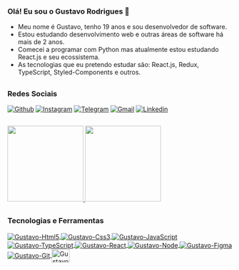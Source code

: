 ### Olá! Eu sou o Gustavo Rodrigues 👋
  
<ul>
  <li>Meu nome é Gustavo, tenho 19 anos e sou desenvolvedor de software.</li>
  <li>Estou estudando desenvolvimento web e outras áreas de software há mais de 2 anos.</li>
  <li>Comecei a programar com Python mas atualmente estou estudando React.js e seu ecossistema.</li>
  <li>As tecnologias que eu pretendo estudar são: React.js, Redux, TypeScript, Styled-Components e outros.</li>
</ul>

##
### Redes Sociais
[![Github](https://img.shields.io/badge/GitHub-100000?style=for-the-badge&logo=github&logoColor=white)](https://github.com/GustavoRodrigue-s)
[![Instagram](https://img.shields.io/badge/Instagram-E4405F?style=for-the-badge&logo=instagram&logoColor=white)](https://www.instagram.com/gustavo.rodrigue_s/)
[![Telegram](https://img.shields.io/badge/Telegram-2CA5E0?style=for-the-badge&logo=telegram&logoColor=white)](https://t.me/GustavoRodriguesF)
[![Gmail](https://img.shields.io/badge/Gmail-D14836?style=for-the-badge&logo=gmail&logoColor=white)](mailto:gustavo.fabiano.2010@hotmail.com)
[![Linkedin](https://img.shields.io/badge/LinkedIn-0077B5?style=for-the-badge&logo=linkedin&logoColor=white)](https://www.linkedin.com/in/gustavo-rodrigues-fabiano-768589208/)
  
##

<div>
  <a href="https://github.com/GustavoRodrigue-s/">
    <img height="170em" src="https://github-readme-stats.vercel.app/api/top-langs/?username=GustavoRodrigue-s&layout=compact&langs_count=16&theme=dracula&card_width=250">
    <img height="170em" src="https://github-readme-stats.vercel.app/api?username=GustavoRodrigue-s&show_icons=true&theme=dracula">
  </a>
</div>
 
##
### Tecnologias e Ferramentas
<div style="display: inline-block">
    <a href="https://github.com/GustavoRodrigue-s/">
      <img align="center" alt="Gustavo-Html5" src="https://img.shields.io/badge/HTML5-E34F26?style=for-the-badge&logo=html5&logoColor=white" />
      <img align="center" alt="Gustavo-Css3" src="https://img.shields.io/badge/CSS3-1572B6?style=for-the-badge&logo=css3&logoColor=white" />
      <img align="center" alt="Gustavo-JavaScript" src="https://img.shields.io/badge/JavaScript-F7DF1E?style=for-the-badge&logo=javascript&logoColor=black" />
      <img align="center" alt="Gustavo-TypeScript" src="https://img.shields.io/badge/TypeScript-007acc?style=for-the-badge&logo=typescript&logoColor=white" />
      <img align="center" alt="Gustavo-React" src="https://img.shields.io/badge/React.js-405D84?style=for-the-badge&logo=react&logoColor=61AFB" />
      <img align="center" alt="Gustavo-Node" src="https://img.shields.io/badge/Node.js-43853D?style=for-the-badge&logo=node.js&logoColor=white" />
      <img align="center" alt="Gustavo-Figma" src="https://img.shields.io/badge/Figma-7061ED?style=for-the-badge&logo=figma&logoColor=white" />
      <img align="center" alt="Gustavo-Git" src="https://img.shields.io/badge/GIT-E44C30?style=for-the-badge&logo=git&logoColor=white" />
      <img align="center" width="40" height="30" alt="Gustavo-Npm" src="https://cdn.jsdelivr.net/gh/devicons/devicon/icons/npm/npm-original-wordmark.svg" />
    </a>
</div>

##
